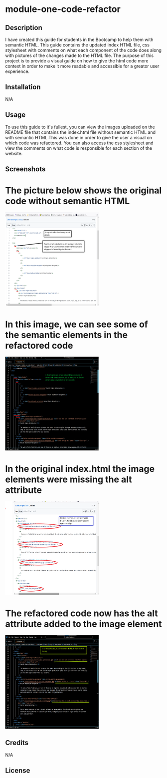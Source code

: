 # module-one-code-refactor

## Description

I have created this guide for students in the Bootcamp to help them with semantic HTML. This guide contains the updated index HTML file, css stylesheet with comments on what each component of the code does along with pictures of the changes made to the HTML file. The purpose of this project is to provide a visual guide on how to give the html code more context in order to make it more readable and accessible for a greator user experience.

## Installation
N/A

## Usage

To use this guide to it's fullest, you can view the images uploaded on the README file that contains the index.html file without semantic HTML and with semantic HTML.This was done in order to give the user a visual on which code was refactored. You can also access the css stylesheet and view the comments on what code is responsible for each section of the website.  

## Screenshots

# The picture below shows the original code without semantic HTML
<img src="images/non-semantic.png" width="300" height="300">

# In this image, we can see some of the semantic elements in the refactored code
<img src="images/semantic-html.png" width="300" height="300">

# In the original index.html the image elements were missing the alt attribute
<img src="images/inaccessible.png" width="300" height="300">

# The refactored code now has the alt attribute added to the image element
<img src="images/accessible.png" width="300" height="300">

## Credits

N/A

## License
